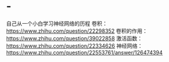 # -
自己从一个小白学习神经网络的历程
卷积：https://www.zhihu.com/question/22298352
卷积的作用：https://www.zhihu.com/question/39022858
激活函数：https://www.zhihu.com/question/22334626
神经网络：https://www.zhihu.com/question/22553761/answer/126474394
